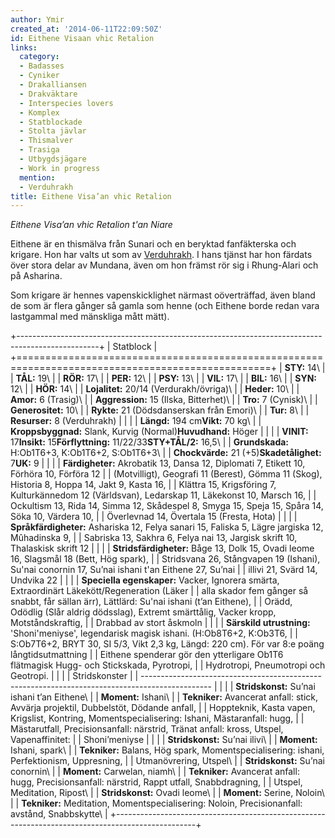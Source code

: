 ```yaml
---
author: Ymir
created_at: '2014-06-11T22:09:50Z'
id: Eithene Visaan vhic Retalion
links:
  category:
  - Badasses
  - Cyniker
  - Drakalliansen
  - Drakväktare
  - Interspecies lovers
  - Komplex
  - Statblockade
  - Stolta jävlar
  - Thismalver
  - Trasiga
  - Utbygdsjägare
  - Work in progress
  mention:
  - Verduhrakh
title: Eithene Visa’an vhic Retalion
---
```


*Eithene Visa’an vhic Retalion t'an Niare*

Eithene är en thismälva från Sunari och en beryktad fanfäkterska och krigare. Hon har valts ut som
av [Verduhrakh]. I hans tjänst har hon färdats över stora delar av Mundana, även om hon främst rör
sig i Rhung-Alari och på Asharina.

Som krigare är hennes vapenskicklighet närmast oöverträffad, även bland de som är flera gånger så
gamla som henne (och Eithene borde redan vara lastgammal med mänskliga mått mätt).

+--------------------------------------------------------------------------------------------------+
| Statblock                                                                                        |
+==================================================================================================+
| **STY:** 14\                                                                                     |
| **TÅL:** 19\                                                                                     |
| **RÖR:** 17\                                                                                     |
| **PER:** 12\                                                                                     |
| **PSY:** 13\                                                                                     |
| **VIL:** 17\                                                                                     |
| **BIL:** 16\                                                                                     |
| **SYN:** 12\                                                                                     |
| **HÖR:** 14\                                                                                     |
| **Lojalitet:** 20/14 (Verdurakh/övriga)\                                                         |
| **Heder:** 10\                                                                                   |
| **Amor:** 6 (Trasig)\                                                                            |
| **Aggression:** 15 (Ilska, Bitterhet)\                                                           |
| **Tro:** 7 (Cynisk)\                                                                             |
| **Generositet:** 10\                                                                             |
| **Rykte:** 21 (Dödsdanserskan från Emori)\                                                       |
| **Tur:** 8\                                                                                      |
| **Resurser:** 8 (Verduhrakh)                                                                     |
|                                                                                                  |
| **Längd:** 194 cm**Vikt:** 70 kg\                                                                |
| **Kroppsbyggnad:** Slank, Kurvig (Normal)**Huvudhand:** Höger                                    |
|                                                                                                  |
| **VINIT:** 17**Insikt:** 15**Förflyttning:** 11/22/33**STY+TÅL/2:** 16,5\                        |
| **Grundskada:** H:Ob1T6+3, K:Ob1T6+2, S:Ob1T6+3\                                                 |
| **Chockvärde:** 21 (+5)**Skadetålighet:** 7**UK:** 9                                             |
|                                                                                                  |
| **Färdigheter:** Akrobatik 13, Dansa 12, Diplomati 7, Etikett 10, Förhöra 10, Förföra 12         |
| (Motvilligt), Geografi 11 (Berest), Gömma 11 (Skog), Historia 8, Hoppa 14, Jakt 9, Kasta 16,     |
| Klättra 15, Krigsföring 7, Kulturkännedom 12 (Världsvan), Ledarskap 11, Läkekonst 10, Marsch 16, |
| Ockultism 13, Rida 14, Simma 12, Skådespel 8, Smyga 15, Speja 15, Spåra 14, Söka 10, Värdera 10, |
| Överlevnad 14, Övertala 15 (Fresta, Hota)                                                        |
|                                                                                                  |
| **Språkfärdigheter:** Ashariska 12, Felya sanari 15, Faliska 5, Lägre jargiska 12, Mûhadinska 9, |
| Sabriska 13, Sakhra 6, Felya nai 13, Jargisk skrift 10, Thalaskisk skrift 12                     |
|                                                                                                  |
| **Stridsfärdigheter:** Båge 13, Dolk 15, Ovadi leome 16, Slagsmål 18 (Bett, Hög spark),          |
| Stridsvana 26, Stångvapen 19 (Ishani), Su'nai conornin 17, Su’nai ishani t'an Eithene 27, Su’nai |
| illivi 21, Svärd 14, Undvika 22                                                                  |
|                                                                                                  |
| **Speciella egenskaper:** Vacker, Ignorera smärta, Extraordinärt Läkekött/Regeneration (Läker    |
| alla skador fem gånger så snabbt, får sällan ärr), Lättlärd: Su'nai ishani (t’an Eithene),       |
| Orädd, Odödlig (Slår aldrig dödsslag), Extremt smärttålig, Vacker kropp, Motståndskraftig,       |
| Drabbad av stort åskmoln                                                                         |
|                                                                                                  |
| **Särskild utrustning:** 'Shoni'meniyse', legendarisk magisk ishani. (H:Ob8T6+2, K:Ob3T6,        |
| S:Ob7T6+2, BRYT 30, SI 5/3, Vikt 2,3 kg, Längd: 220 cm). För var 8:e poäng långtidsutmattning    |
| Eithene spenderar gör den ytterligare Ob1T6 flätmagisk Hugg- och Stickskada, Pyrotropi,          |
| Hydrotropi, Pneumotropi och Geotropi.                                                            |
|                                                                                                  |
| Stridskonster                                                                                   |
| ----------------------------------------------------------------------------------------------- |
|                                                                                                 |
| **Stridskonst:** Su’nai ishani t’an Eithene\                                                    |
| **Moment:** Ishani\                                                                             |
| **Tekniker:** Avancerat anfall: stick, Avvärja projektil, Dubbelstöt, Dödande anfall,           |
| Hoppteknik, Kasta vapen, Krigslist, Kontring, Momentspecialisering: Ishani, Mästaranfall: hugg, |
| Mästarutfall, Precisionsanfall: närstrid, Tränat anfall: kross, Utspel, Vapenaffinitet:         |
| Shoni’meniyse                                                                                   |
|                                                                                                 |
| **Stridskonst:** Su’nai ilivi\                                                                  |
| **Moment:** Ishani, spark\                                                                      |
| **Tekniker:** Balans, Hög spark, Momentspecialisering: ishani, Perfektionism, Uppresning,       |
| Utmanövrering, Utspel\                                                                          |
| **Stridskonst:** Su’nai conornin\                                                               |
| **Moment:** Carwelan, niamh\                                                                    |
| **Tekniker:** Avancerat anfall: hugg, Precisionsanfall: närstrid, Rappt utfall, Snabbdragning,  |
| Utspel, Meditation, Ripost\                                                                     |
| **Stridskonst:** Ovadi leome\                                                                   |
| **Moment:** Serine, Noloin\                                                                     |
| **Tekniker:** Meditation, Momentspecialisering: Noloin, Precisionanfall: avstånd, Snabbskytte\  |
+--------------------------------------------------------------------------------------------------+

  [Verduhrakh]: Verduhrakh